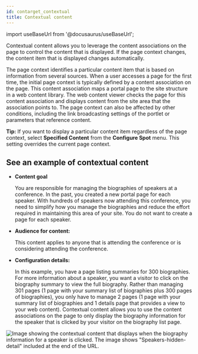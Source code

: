 ```yaml
---
id: contarget_contextual
title: Contextual content
---
```

import useBaseUrl from '@docusaurus/useBaseUrl';



Contextual content allows you to leverage the content associations on the page to control the content that is displayed. If the page context changes, the content item that is displayed changes automatically.

The page context identifies a particular content item that is based on information from several sources. When a user accesses a page for the first time, the initial page context is typically defined by a content association on the page. This content association maps a portal page to the site structure in a web content library. The web content viewer checks the page for this content association and displays content from the site area that the association points to. The page context can also be affected by other conditions, including the link broadcasting settings of the portlet or parameters that reference content.

**Tip:** If you want to display a particular content item regardless of the page context, select **Specified Content** from the **Configure Spot** menu. This setting overrides the current page context.

## See an example of contextual content

-   **Content goal**

    You are responsible for managing the biographies of speakers at a conference. In the past, you created a new portal page for each speaker. With hundreds of speakers now attending this conference, you need to simplify how you manage the biographies and reduce the effort required in maintaining this area of your site. You do not want to create a page for each speaker.

-   **Audience for content:**

    This content applies to anyone that is attending the conference or is considering attending the conference.

-   **Configuration details:**

    In this example, you have a page listing summaries for 300 biographies. For more information about a speaker, you want a visitor to click on the biography summary to view the full biography. Rather than managing 301 pages \(1 page with your summary list of biographies plus 300 pages of biographies\), you only have to manage 2 pages \(1 page with your summary list of biographies and 1 details page that provides a view to your web content\). Contextual content allows you to use the content associations on the page to only display the biography information for the speaker that is clicked by your visitor on the biography list page.


![Image showing the contextual content that displays when the biography information for a speaker is clicked. The image shows "Speakers-hidden-detail" included at the end of the URL.](../images/contextual_example.jpg)

